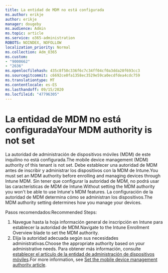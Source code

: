 ```yaml
---
title: La entidad de MDM no está configurada
ms.author: erikje
author: erikje
manager: dougeby
ms.audience: Admin
ms.topic: article
ms.service: o365-administration
ROBOTS: NOINDEX, NOFOLLOW
localization_priority: Normal
ms.collection: Adm_O365
ms.custom:
- "9000662"
- "2636"
ms.openlocfilehash: 435c8f50c336f6c7c34ff04cf0a3dda20f693cc3
ms.sourcegitcommit: c6692ce0fa1358ec3529e59ca0ecdfdea4cdc759
ms.translationtype: MT
ms.contentlocale: es-ES
ms.lasthandoff: 09/15/2020
ms.locfileid: "47796305"
---
```

# <a name="your-mdm-authority-is-not-set"></a><span data-ttu-id="3040a-102">La entidad de MDM no está configurada</span><span class="sxs-lookup"><span data-stu-id="3040a-102">Your MDM authority is not set</span></span>

<span data-ttu-id="3040a-103">La autoridad de administración de dispositivos móviles (MDM) de este inquilino no está configurada.</span><span class="sxs-lookup"><span data-stu-id="3040a-103">The mobile device management (MDM) authority of this tenant is not set.</span></span> <span data-ttu-id="3040a-104">Debe establecer una autoridad de MDM antes de inscribir y administrar los dispositivos con la MDM de Intune.</span><span class="sxs-lookup"><span data-stu-id="3040a-104">You must set an MDM authority before enrolling and managing devices through Intune MDM.</span></span> <span data-ttu-id="3040a-105">Sin tener que configurar la autoridad de MDM, no podrá usar las características de MDM de Intune.</span><span class="sxs-lookup"><span data-stu-id="3040a-105">Without setting the MDM authority you won't be able to use Intune's MDM features.</span></span> <span data-ttu-id="3040a-106">La configuración de la autoridad de MDM determina cómo se administran los dispositivos.</span><span class="sxs-lookup"><span data-stu-id="3040a-106">The MDM authority setting determines how you manage your devices.</span></span>

<span data-ttu-id="3040a-107">Pasos recomendados:</span><span class="sxs-lookup"><span data-stu-id="3040a-107">Recommended Steps:</span></span>
1. <span data-ttu-id="3040a-108">Navegue hasta la hoja información general de inscripción en Intune para establecer la autoridad de MDM.</span><span class="sxs-lookup"><span data-stu-id="3040a-108">Navigate to the Intune Enrollment Overview blade to set the MDM authority.</span></span>
2. <span data-ttu-id="3040a-109">Elija la autoridad adecuada según sus necesidades administrativas.</span><span class="sxs-lookup"><span data-stu-id="3040a-109">Choose the appropriate authority based on your administrative needs.</span></span> <span data-ttu-id="3040a-110">Para obtener más información, consulte [establecer el artículo de la entidad de administración de dispositivos móviles](https://docs.microsoft.com/intune/mdm-authority-set).</span><span class="sxs-lookup"><span data-stu-id="3040a-110">For more information, see [Set the mobile device management authority article](https://docs.microsoft.com/intune/mdm-authority-set).</span></span>